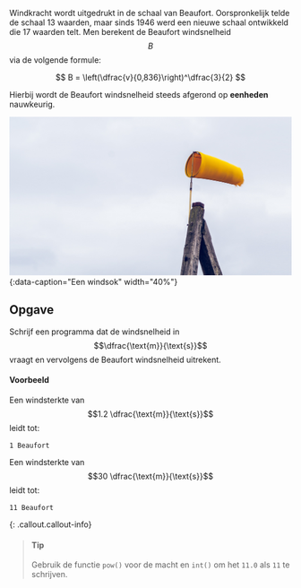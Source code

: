Windkracht wordt uitgedrukt in de schaal van Beaufort. Oorspronkelijk telde de schaal 13 waarden, maar sinds 1946  werd een nieuwe schaal ontwikkeld die 17 waarden telt. Men berekent de Beaufort windsnelheid $$B$$ via de volgende formule:

$$
    B = \left(\dfrac{v}{0,836}\right)^\dfrac{3}{2}
$$

Hierbij wordt de Beaufort windsnelheid steeds afgerond op **eenheden** nauwkeurig. 

![beaufort](media/beaufort.jpg "Een windsok"){:data-caption="Een windsok" width="40%"}

## Opgave
Schrijf een programma dat de windsnelheid in $$\dfrac{\text{m}}{\text{s}}$$ vraagt en vervolgens de Beaufort windsnelheid uitrekent.

#### Voorbeeld
Een windsterkte van $$1.2 \dfrac{\text{m}}{\text{s}}$$ leidt tot:
```
1 Beaufort
```

Een windsterkte van $$30 \dfrac{\text{m}}{\text{s}}$$ leidt tot:
```
11 Beaufort
```

{: .callout.callout-info}
> #### Tip
> Gebruik de functie `pow()` voor de macht en `int()` om het `11.0` als `11` te schrijven.